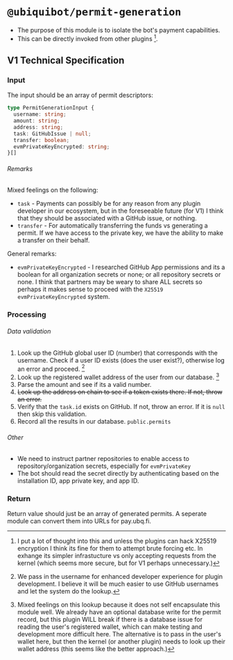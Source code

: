 # `@ubiquibot/permit-generation`

- The purpose of this module is to isolate the bot's payment capabilities.
- This can be directly invoked from other plugins [^1^].

## V1 Technical Specification

### Input

The input should be an array of permit descriptors:

```typescript
type PermitGenerationInput { 
  username: string;
  amount: string;
  address: string;
  task: GitHubIssue | null;  
  transfer: boolean;
  evmPrivateKeyEncrypted: string;
}[]
```
###### Remarks

Mixed feelings on the following:

- `task` - Payments can possibly be for any reason from any plugin developer in our ecosystem, but in the foreseeable future (for V1) I think that they should be associated with a GitHub issue, or nothing. 
- `transfer` - For automatically transferring the funds vs generating a permit. If we have access to the private key, we have the ability to make a transfer on their behalf. 

General remarks:

- `evmPrivateKeyEncrypted` - I researched GitHub App permissions and its a boolean for all organization secrets or none; or all repository secrets or none. I think that partners may be weary to share ALL secrets so perhaps it makes sense to proceed with the `X25519` `evmPrivateKeyEncrypted` system.

### Processing  

###### Data validation

1. Look up the GitHub global user ID (number) that corresponds with the username. Check if a user ID exists (does the user exist?), otherwise log an error and proceed. [^2^]
  1. Look up the registered wallet address of the user from our database. [^3^]
3. Parse the amount and see if its a valid number.
4. ~~Look up the address on chain to see if a token exists there. If not, throw an error.~~
5. Verify that the `task.id` exists on GitHub. If not, throw an error. If it is `null` then skip this validation.
6. Record all the results in our database. `public.permits`

###### Other

- We need to instruct partner repositories to enable access to repository/organization secrets, especially for `evmPrivateKey`
- The bot should read the secret directly by authenticating based on the installation ID, app private key, and app ID. 

### Return

Return value should just be an array of generated permits. A seperate module can convert them into URLs for pay.ubq.fi. 

[^1^]: I put a lot of thought into this and unless the plugins can hack X25519 encryption I think its fine for them to attempt brute forcing etc. In exhange its simpler infrastucture vs only accepting requests from the kernel (which seems more secure, but for V1 perhaps unnecessary.)
[^2^]: We pass in the username for enhanced developer experience for plugin development. I believe it will be much easier to use GitHub usernames and let the system do the lookup. 
[^3^]: Mixed feelings on this lookup because it does not self encapsulate this module well. We already have an optional database write for the permit record, but this plugin WILL break if there is a database issue for reading the user's registered wallet, which can make testing and development more difficult here. The alternative is to pass in the user's wallet here, but then the kernel (or another plugin) needs to look up their wallet address (this seems like the better approach.)
